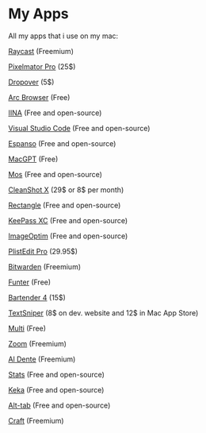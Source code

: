 # My Apps
All my apps that i use on my mac:

[Raycast](https://raycast.com) (Freemium)

[Pixelmator Pro](https://www.pixelmator.com/pro/) (25$)

[Dropover](dropoverapp.com) (5$)

[Arc Browser](arc.net) (Free)

[IINA](iina.io) (Free and open-source)

[Visual Studio Code](https://code.visualstudio.com/) (Free and open-source)

[Espanso](https://espanso.org/) (Free and open-source)

[MacGPT](https://www.macgpt.com/) (Free)

[Mos](https://mos.caldis.me/) (Free and open-source)

[CleanShot X](cleanshot.com) (29$ or 8$ per month)

[Rectangle](rectangleapp.com) (Free and open-source)

[KeePass XC](keepassxc.org) (Free and open-source)

[ImageOptim](https://imageoptim.com/mac) (Free and open-source)

[PlistEdit Pro](https://www.fatcatsoftware.com/plisteditpro/) (29.95$)

[Bitwarden](https://bitwarden.com/) (Freemium)

[Funter](https://nektony.com/funter) (Free)

[Bartender 4](macbartender.com) (15$)

[TextSniper](https://www.textsniper.app/) (8$ on dev. website and 12$ in Mac App Store)

[Multi](multiapp.com) (Free)

[Zoom](zoom.us) (Freemium)

[Al Dente](apphousekitchen.com) (Freemium)

[Stats](https://github.com/exelban/stats) (Free and open-source)

[Keka](keka.io) (Free and open-source)

[Alt-tab](https://alt-tab-macos.netlify.app/) (Free and open-source)

[Craft](craft.do) (Freemium)
